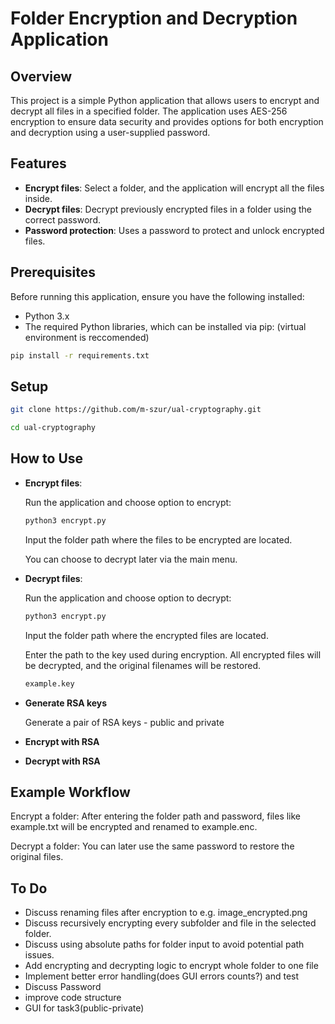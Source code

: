 # Folder Encryption and Decryption Application

## Overview

This project is a simple Python application that allows users to encrypt and decrypt all files in a specified folder. The application uses AES-256 encryption to ensure data security and provides options for both encryption and decryption using a user-supplied password.

## Features

- **Encrypt files**: Select a folder, and the application will encrypt all the files inside.
- **Decrypt files**: Decrypt previously encrypted files in a folder using the correct password.
- **Password protection**: Uses a password to protect and unlock encrypted files.

## Prerequisites

Before running this application, ensure you have the following installed:

- Python 3.x
- The required Python libraries, which can be installed via pip: (virtual environment is reccomended)

```bash
pip install -r requirements.txt
```

## Setup

```bash
git clone https://github.com/m-szur/ual-cryptography.git
```

```bash
cd ual-cryptography
```

## How to Use

- **Encrypt files**:

  Run the application and choose option to encrypt:

  ```bash
  python3 encrypt.py
  ```

  Input the folder path where the files to be encrypted are located.

  You can choose to decrypt later via the main menu.

- **Decrypt files**:

  Run the application and choose option to decrypt:

  ```bash
  python3 encrypt.py
  ```

  Input the folder path where the encrypted files are located.

  Enter the path to the key used during encryption. All encrypted files will be decrypted, and the original filenames will be restored.

  ```bash
  example.key
  ```

- **Generate RSA keys**

  Generate a pair of RSA keys - public and private

- **Encrypt with RSA**

- **Decrypt with RSA**

## Example Workflow

Encrypt a folder: After entering the folder path and password, files like example.txt will be encrypted and renamed to example.enc.

Decrypt a folder: You can later use the same password to restore the original files.

## To Do

- Discuss renaming files after encryption to e.g. image_encrypted.png
- Discuss recursively encrypting every subfolder and file in the selected folder.
- Discuss using absolute paths for folder input to avoid potential path issues.
- Add encrypting and decrypting logic to encrypt whole folder to one file
- Implement better error handling(does GUI errors counts?) and test
- Discuss Password
- improve code structure
- GUI for task3(public-private)
